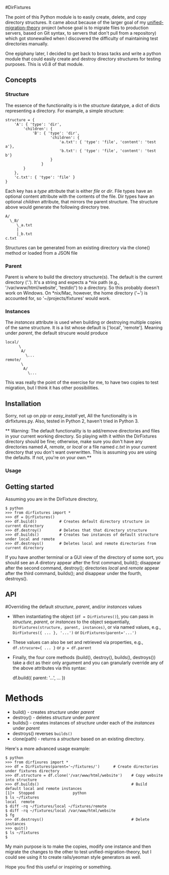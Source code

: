#DirFixtures

The point of this Python module is to easily create, delete, and copy directory structures. It came about because of the larger goal of my [unified-migration-theory](https://github.com/athill/unified-migration-theory) project (whose goal is to migrate files to production servers, based on Git syntax, to servers that don't pull from a repository) which got stonewalled when I discovered the difficulty of maintaining test directories manually. 

One epiphany later, I decided to get back to brass tacks and write a python module that could easily create and destroy directory structures for testing purposes. This is v0.8 of that module.

## Concepts

### Structure
The essence of the functionality is in the *structure* datatype, a dict of dicts representing a directory. For example, a simple structure:

	structure = {
		'A': { 'type': 'dir', 
			'children': { 
				'B': { 'type': 'dir', 
						'children': {
							'a.txt': { 'type': 'file', 'content': 'test a'},
							'b.txt': { 'type': 'file', 'content': 'test b'}
						}
					}
			}
		},
		'c.txt': { 'type': 'file' }
	}

Each key has a *type* attribute that is either *file* or *dir*. File types have an optional content attribute with the contents of the file. Dir types have an optional *children* attribute, that mirrors the parent structure. The structure above would generate the following directory tree.

	A/
	  \_B/
	     \_a.txt
	     |
	     |_b.txt
	c.txt

Structures can be generated from an existing directory via the clone() method or loaded from a JSON file

### Parent
Parent is where to build the directory structure(s). The default is the current directory ('.'). It's a string and expects a *nix path (e.g., '/var/www/html/website', 'testdir/') to a directory. So this probably doesn't work on Windows. On *nix/Mac, however, the home directory ('~') is accounted for, so '~/projects/fixtures' would work.

### Instances
The *instances* attribute is used when building or destroying multiple copies of the same structure. It is a list whose default is ['local', 'remote']. Meaning under *parent*, the default strucure would produce

	local/
	      \
	       A/
	         \...
	remote/
		   \
		    A/
		      \...

This was really the point of the exercise for me, to have two copies to test migration, but I think it has other possibilities. 

## Installation
Sorry, not up on *pip* or *easy_install* yet, All the functionality is in dirfixtures.py. Also, tested in Python 2, haven't tried in Python 3.

** Warning: The default functionality is to add/remove directories and files in your current working directory. So playing with it within the DirFixtures directory should be fine; otherwise, make sure you don't have any directories named *A*, *remote*, or *local* or a file named *c.txt* in your current directory that you don't want overwritten. This is assuming you are using the defaults. If not, you're on your own.**

### Usage
## Getting started
Assuming you are in the DirFixture directory, 

	$ python
	>>> from dirfixtures import *
	>>> df = DirFixtures()
	>>> df.build()			# Creates default directory structure in current directory
	>>> df.destroy()		# Deletes that that directory structure
	>>> df.builds()			# Creates two instances of default structure under local and remote
	>>> df.destroys()		# Deletes local and remote directories from current directory

If you have another terminal or a GUI view of the directory of some sort, you should see an *A* diretory appear after the first command, build(); disappear after the second command, destroy(); directories *local* and *remote* appear after the third command, builds(); and disappear under the fourth, destroys().

## API
#Overriding the default *structure*, *parent*, and/or *instances* values
* When instantiating the object (`df = DirFixtures()`), you can pass in *structure*, *parent*, or *instances* to the object sequentially, `DirFixtures(structure, parent, instances)`, or via named values, e.g., `DirFixtures({ ... }, '...')` or `DirFixtures(parent='...')`
* These values can also be set and retrieved via properties, e.g., `df.strucure={ ... }` or `p = df.parent`
* Finally, the four core methods (build(), destroy(), builds(), destroys()) take a dict as their only argument and you can granularly override any of the above attributes via this syntax:

	df.build({ parent: '...', ... })

# Methods
* build() - creates *structure* under *parent*
* destroy() - deletes *structure* under *parent*
* builds() - creates instances of *structure* under each of the *instances* under *parent*
* destroys()  reverses `builds()`
* clone(path) - returns a *structure* based on an existing directory. 

Here's a more advanced usage example:

	$ python
	>>> from dirfixures import *
	>>> df = DirFixtures(parent='~/fixtures/')		# Create directories under fixtures directory
	>>> df.structure = df.clone('/var/www/html/website')	# Copy website into structure
	>>> df.builds()											# Build default local and remote instances
	[1]+  Stopped                 python
	$ ls ~/fixtures
	local  remote
	$ diff -rq ~/fixtures/local ~/fixtures/remote
	$ diff -rq ~/fixtures/local /var/www/html/website
	$ fg
	>>> df.destroys()										# Delete instances
	>>> quit()
	$ ls ~/fixtures
	$

My main purpose is to make the copies, modify one instance and then migrate the changes to the other to test unified-migration-theory, but I could see using it to create rails/yeoman style generators as well.

Hope you find this useful or inspiring or something.